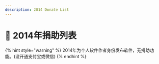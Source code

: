 ```yaml
---
description: 2014 Donate List
---
```


# 🐴 2014年捐助列表

{% hint style="warning" %}
2014年为个人软件作者身份发布软件，无捐助功能。(没开通支付宝或微信)
{% endhint %}
